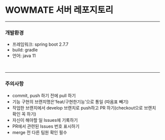 # WOWMATE 서버 레포지토리
---

### 개발환경
- 프레임워크: spring boot 2.7.7
- build: gradle
- 언어: java 11
<br>

---

### 주의사항
- commit, push 하기 전에 pull 하기
- 기능 구현의 브랜치명은'feat/구현한기능'으로 통일 (따옴표 빼기)
- 작업한 브랜치에서 develop 브랜치로 push하고 PR 하기(checkout으로 브랜치 확인 꼭 하기)
- 자신이 해야할 일 Issues에 기록하기
- PR에서 관련된 Issues 번호 표시하기
- merge 전 다른 팀원 확인 필수
